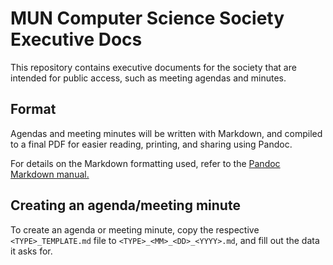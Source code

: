 # MUN Computer Science Society Executive Docs

This repository contains executive documents for the society that are intended for public access, such as meeting agendas and minutes.

## Format

Agendas and meeting minutes will be written with Markdown, and compiled to a final PDF for easier reading, printing, and sharing using Pandoc.

For details on the Markdown formatting used, refer to the [Pandoc Markdown manual.](https://pandoc.org/MANUAL.html)

## Creating an agenda/meeting minute

To create an agenda or meeting minute, copy the respective `<TYPE>_TEMPLATE.md` file to `<TYPE>_<MM>_<DD>_<YYYY>.md`, and fill out the data it asks for.